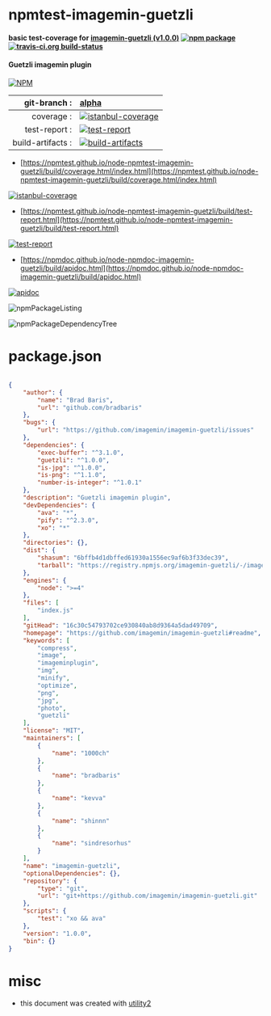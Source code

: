 # npmtest-imagemin-guetzli

#### basic test-coverage for  [imagemin-guetzli (v1.0.0)](https://github.com/imagemin/imagemin-guetzli#readme)  [![npm package](https://img.shields.io/npm/v/npmtest-imagemin-guetzli.svg?style=flat-square)](https://www.npmjs.org/package/npmtest-imagemin-guetzli) [![travis-ci.org build-status](https://api.travis-ci.org/npmtest/node-npmtest-imagemin-guetzli.svg)](https://travis-ci.org/npmtest/node-npmtest-imagemin-guetzli)

#### Guetzli imagemin plugin

[![NPM](https://nodei.co/npm/imagemin-guetzli.png?downloads=true&downloadRank=true&stars=true)](https://www.npmjs.com/package/imagemin-guetzli)

| git-branch : | [alpha](https://github.com/npmtest/node-npmtest-imagemin-guetzli/tree/alpha)|
|--:|:--|
| coverage : | [![istanbul-coverage](https://npmtest.github.io/node-npmtest-imagemin-guetzli/build/coverage.badge.svg)](https://npmtest.github.io/node-npmtest-imagemin-guetzli/build/coverage.html/index.html)|
| test-report : | [![test-report](https://npmtest.github.io/node-npmtest-imagemin-guetzli/build/test-report.badge.svg)](https://npmtest.github.io/node-npmtest-imagemin-guetzli/build/test-report.html)|
| build-artifacts : | [![build-artifacts](https://npmtest.github.io/node-npmtest-imagemin-guetzli/glyphicons_144_folder_open.png)](https://github.com/npmtest/node-npmtest-imagemin-guetzli/tree/gh-pages/build)|

- [https://npmtest.github.io/node-npmtest-imagemin-guetzli/build/coverage.html/index.html](https://npmtest.github.io/node-npmtest-imagemin-guetzli/build/coverage.html/index.html)

[![istanbul-coverage](https://npmtest.github.io/node-npmtest-imagemin-guetzli/build/screenCapture.buildCi.browser.%252Ftmp%252Fbuild%252Fcoverage.lib.html.png)](https://npmtest.github.io/node-npmtest-imagemin-guetzli/build/coverage.html/index.html)

- [https://npmtest.github.io/node-npmtest-imagemin-guetzli/build/test-report.html](https://npmtest.github.io/node-npmtest-imagemin-guetzli/build/test-report.html)

[![test-report](https://npmtest.github.io/node-npmtest-imagemin-guetzli/build/screenCapture.buildCi.browser.%252Ftmp%252Fbuild%252Ftest-report.html.png)](https://npmtest.github.io/node-npmtest-imagemin-guetzli/build/test-report.html)

- [https://npmdoc.github.io/node-npmdoc-imagemin-guetzli/build/apidoc.html](https://npmdoc.github.io/node-npmdoc-imagemin-guetzli/build/apidoc.html)

[![apidoc](https://npmdoc.github.io/node-npmdoc-imagemin-guetzli/build/screenCapture.buildCi.browser.%252Ftmp%252Fbuild%252Fapidoc.html.png)](https://npmdoc.github.io/node-npmdoc-imagemin-guetzli/build/apidoc.html)

![npmPackageListing](https://npmtest.github.io/node-npmtest-imagemin-guetzli/build/screenCapture.npmPackageListing.svg)

![npmPackageDependencyTree](https://npmtest.github.io/node-npmtest-imagemin-guetzli/build/screenCapture.npmPackageDependencyTree.svg)



# package.json

```json

{
    "author": {
        "name": "Brad Baris",
        "url": "github.com/bradbaris"
    },
    "bugs": {
        "url": "https://github.com/imagemin/imagemin-guetzli/issues"
    },
    "dependencies": {
        "exec-buffer": "^3.1.0",
        "guetzli": "^1.0.0",
        "is-jpg": "^1.0.0",
        "is-png": "^1.1.0",
        "number-is-integer": "^1.0.1"
    },
    "description": "Guetzli imagemin plugin",
    "devDependencies": {
        "ava": "*",
        "pify": "^2.3.0",
        "xo": "*"
    },
    "directories": {},
    "dist": {
        "shasum": "6bffb4d1dbffed61930a1556ec9af6b3f33dec39",
        "tarball": "https://registry.npmjs.org/imagemin-guetzli/-/imagemin-guetzli-1.0.0.tgz"
    },
    "engines": {
        "node": ">=4"
    },
    "files": [
        "index.js"
    ],
    "gitHead": "16c30c54793702ce930840ab8d9364a5dad49709",
    "homepage": "https://github.com/imagemin/imagemin-guetzli#readme",
    "keywords": [
        "compress",
        "image",
        "imageminplugin",
        "img",
        "minify",
        "optimize",
        "png",
        "jpg",
        "photo",
        "guetzli"
    ],
    "license": "MIT",
    "maintainers": [
        {
            "name": "1000ch"
        },
        {
            "name": "bradbaris"
        },
        {
            "name": "kevva"
        },
        {
            "name": "shinnn"
        },
        {
            "name": "sindresorhus"
        }
    ],
    "name": "imagemin-guetzli",
    "optionalDependencies": {},
    "repository": {
        "type": "git",
        "url": "git+https://github.com/imagemin/imagemin-guetzli.git"
    },
    "scripts": {
        "test": "xo && ava"
    },
    "version": "1.0.0",
    "bin": {}
}
```



# misc
- this document was created with [utility2](https://github.com/kaizhu256/node-utility2)
